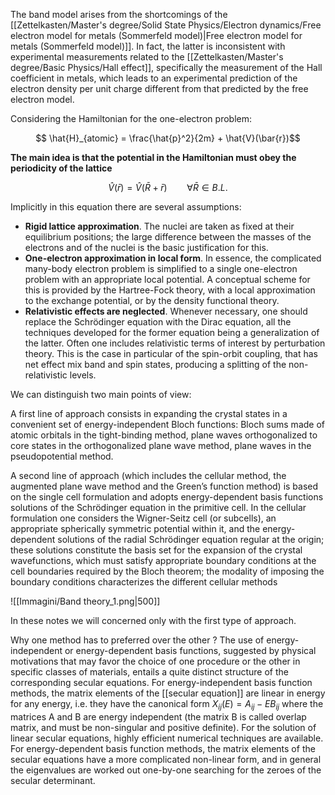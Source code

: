 The band model arises from the shortcomings of the [[Zettelkasten/Master's degree/Solid State Physics/Electron dynamics/Free electron model for metals (Sommerfeld model)|Free electron model for metals (Sommerfeld model)]]. In fact, the latter is inconsistent with experimental measurements related to the [[Zettelkasten/Master's degree/Basic Physics/Hall effect]], specifically the measurement of the Hall coefficient in metals, which leads to an experimental prediction of the electron density per unit charge different from that predicted by the free electron model.

Considering the Hamiltonian for the one-electron problem:

$$ \hat{H}_{atomic} = \frac{\hat{p}^2}{2m} + \hat{V}(\bar{r})$$

**The main idea is that the potential in the Hamiltonian must obey the periodicity of the lattice**

$$\hat{V}(\bar{r}) = \hat{V}(\bar{R}+\bar{r})\qquad\forall\bar{R} \in B.L.$$

Implicitly in this equation there are several assumptions:

- **Rigid lattice approximation**. The nuclei are taken as fixed at their equilibrium positions; the large difference between the masses of the electrons and of the nuclei is the basic justification for this.
- **One-electron approximation in local form**. In essence, the complicated many-body electron problem is simplified to a single one-electron problem with an appropriate local potential. A conceptual scheme for this is provided by the Hartree-Fock theory, with a local approximation to the exchange potential, or by the density functional theory.
- **Relativistic effects are neglected**. Whenever necessary, one should replace the Schrödinger equation with the Dirac equation, all the techniques developed for the former equation being a generalization of the latter. Often one includes relativistic terms of interest by perturbation theory. This is the case in particular of the spin-orbit coupling, that has net effect mix band and spin states, producing a splitting of the non-relativistic levels.

We can distinguish two main points of view:

A first line of approach consists in expanding the crystal states in a convenient set of energy-independent Bloch functions: Bloch sums made of atomic orbitals in the tight-binding method, plane waves orthogonalized to core states in the orthogonalized plane wave method, plane waves in the pseudopotential method. 

A second line of approach (which includes the cellular method, the augmented plane wave method and the Green’s function method) is based on the single cell formulation and adopts energy-dependent basis functions solutions of the Schrödinger equation in the primitive cell. In the cellular formulation one considers the Wigner-Seitz cell (or subcells), an appropriate spherically symmetric potential within it, and the energy-dependent solutions of the radial Schrödinger equation regular at the origin; these solutions constitute the basis set for the expansion of the crystal wavefunctions, which must satisfy appropriate boundary conditions at the cell boundaries required by the Bloch theorem; the modality of imposing the boundary conditions characterizes the different cellular methods

![[Immagini/Band theory_1.png|500]]

In these notes we will concerned only with the first type of approach.

Why one method has to preferred over the other ?
The use of energy-independent or energy-dependent basis functions, suggested by physical motivations that may favor the choice of one procedure or the other in specific classes of materials, entails a quite distinct structure of the corresponding secular equations. For energy-independent basis function methods, the matrix elements of the [[secular equation]] are linear in energy for any energy, i.e. they have the canonical form $X_{ij}(E) = A_{ij} − E B_{ij}$ where the matrices A and B are energy independent (the matrix B is called overlap matrix, and must be non-singular and positive definite). For the solution of linear secular equations, highly efficient numerical techniques are available. For energy-dependent basis function methods, the matrix elements of the secular equations have a more complicated non-linear form, and in general the eigenvalues are worked out one-by-one searching for the zeroes of the secular determinant. 